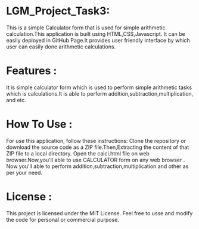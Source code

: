 # LGM_Project_Task3:
This is a simple Calculator form that is used for simple arithmetic calculation.This application is built using HTML,CSS,Javascript. It can be easily deployed in GitHub Page.It provides user friendly interface by which user can easily done arithmetic calculations.

# Features :
It is simple calculator form which is used to perform simple arithmetic tasks which is calculations.It is able to perform addition,subtraction,multiplication, and etc.

# How To Use :
For use this application, follow these instructions: Clone the repository or download the source code as a ZIP file.Then,Extracting the content of that ZIP file to a local directory. Open the calci.html file on web browser.Now,you'll able to use CALCULATOR form on any web browser . Now you'll able to perform addition,subtraction,multiplication and other as per your need.

# License :
This project is licensed under the MIT License. Feel free to usse and modify the code for personal or commercial purpose.
